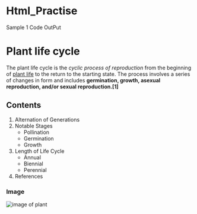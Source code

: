 # Html_Practise
  Sample 1 Code OutPut
<h1>Plant life cycle</h1>

<p>The plant life cycle is the <i>cyclic process of reproduction</i> from the beginning of <a href="https://courses.lumenlearning.com/wm-biology2/chapter/plant-life-spans/#:~:text=The%20length%20of%20time%20from,production%20of%20the%20mature%20plant.">plant life</a> to the return to the starting state. The process involves a series of changes in form and includes <b>germination, growth, asexual reproduction, and/or sexual reproduction.[1]</b></p>

<h2>Contents</h2>
<ol>
    <li>Alternation of Generations</li>
    <li>
        Notable Stages
        <ul>
            <li>Pollination</li>
            <li>Germination</li>
            <li>Growth</li>
        </ul>
    </li>
    <li>
        Length of Life Cycle
        <ul>
            <li>Annual</li>
            <li>Biennial</li>
            <li>Perennial</li>
        </ul>
    </li>
    <li>References</li>
</ol>

<h3>Image</h3>
<img src="https://creationwiki.org/images/b/b0/Fern_lifecycle.JPG" alt="image of plant">


